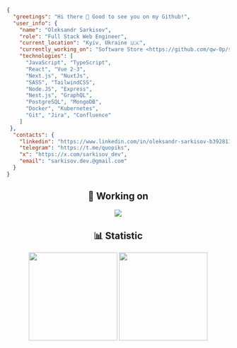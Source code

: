 
```json
{
  "greetings": "Hi there 👋 Good to see you on my Github!",
  "user_info": {
    "name": "Oleksandr Sarkisov",
    "role": "Full Stack Web Engineer",
    "current_location": "Kyiv, Ukraine 🇺🇦",
    "currently_working_on": "Software Store <https://github.com/qw-0p/software-store> 🚀",
    "technologies": [
      "JavaScript", "TypeScript",
      "React", "Vue 2-3",
      "Next.js", "NuxtJs",
      "SASS", "TailwindCSS",
      "Node.JS", "Express",
      "Nest.js", "GraphQL",
      "PostgreSQL", "MongoDB",
      "Docker", "Kubernetes",
      "Git", "Jira", "Confluence"
    ]
 },
  "contacts": {
    "linkedin": "https://www.linkedin.com/in/oleksandr-sarkisov-b3928117b/",
    "telegram": "https://t.me/quopiks",
    "x": "https://x.com/sarkisov_dev",
    "email": "sarkisov.dev.@gmail.com"
  }
}
```
<div align="center">
<h2>🔭 Working on</h2> 
<a href="https://github.com/qw-0p/software-store">
  <img align="center" src="https://github-readme-stats.vercel.app/api/pin/?username=qw-0p&repo=software-store&theme=blueberry" />
</a>
<h2>📊 Statistic</h2>
  <img height=200 align="center" src="https://github-readme-stats.vercel.app/api?username=qw-0p&card_width=320&theme=blueberry" />
  <img height=200 align="center" src="https://github-readme-stats.vercel.app/api/top-langs?username=qw-0p&layout=compact&langs_count=8&card_width=320&theme=blueberry" />
</div>
